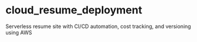 # cloud_resume_deployment
Serverless resume site with CI/CD automation, cost tracking, and versioning using AWS
